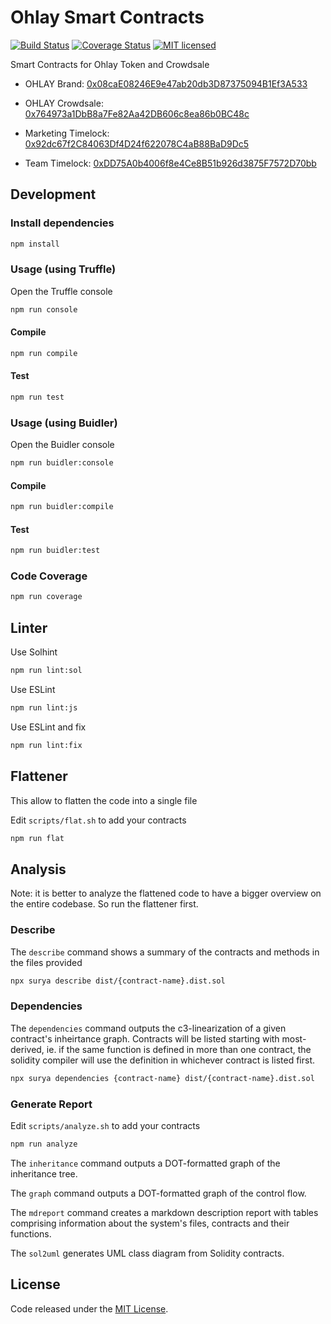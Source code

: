 # Ohlay Smart Contracts

[![Build Status](https://travis-ci.com/OHLAY-Brand/ohlay-smart-contracts.svg?branch=master)](https://travis-ci.com/OHLAY-Brand/ohlay-smart-contracts)
[![Coverage Status](https://coveralls.io/repos/github/OHLAY-Brand/ohlay-smart-contracts/badge.svg?branch=master)](https://coveralls.io/github/OHLAY-Brand/ohlay-smart-contracts?branch=master)
[![MIT licensed](https://img.shields.io/github/license/OHLAY-Brand/ohlay-smart-contracts.svg)](https://github.com/OHLAY-Brand/ohlay-smart-contracts/blob/master/LICENSE)

Smart Contracts for Ohlay Token and Crowdsale

* OHLAY Brand: [0x08caE08246E9e47ab20db3D87375094B1Ef3A533](https://etherscan.io/token/0x08cae08246e9e47ab20db3d87375094b1ef3a533)

* OHLAY Crowdsale: [0x764973a1DbB8a7Fe82Aa42DB606c8ea86b0BC48c](https://etherscan.io/address/0x764973a1dbb8a7fe82aa42db606c8ea86b0bc48c)

* Marketing Timelock: [0x92dc67f2C84063Df4D24f622078C4aB88BaD9Dc5](https://etherscan.io/address/0x92dc67f2c84063df4d24f622078c4ab88bad9dc5)
* Team Timelock: [0xDD75A0b4006f8e4Ce8B51b926d3875F7572D70bb](https://etherscan.io/address/0xdd75a0b4006f8e4ce8b51b926d3875f7572d70bb)


## Development


### Install dependencies

```bash
npm install
```


### Usage (using Truffle)

Open the Truffle console

```bash
npm run console
```


#### Compile

```bash
npm run compile
```


#### Test

```bash
npm run test
```


### Usage (using Buidler)

Open the Buidler console

```bash
npm run buidler:console
```


#### Compile

```bash
npm run buidler:compile
```


#### Test

```bash
npm run buidler:test
```


### Code Coverage

```bash
npm run coverage
```


## Linter

Use Solhint

```bash
npm run lint:sol
```

Use ESLint

```bash
npm run lint:js
```

Use ESLint and fix

```bash
npm run lint:fix
```


## Flattener

This allow to flatten the code into a single file

Edit `scripts/flat.sh` to add your contracts

```bash
npm run flat
```


## Analysis

Note: it is better to analyze the flattened code to have a bigger overview on the entire codebase. So run the flattener first.

### Describe

The `describe` command shows a summary of the contracts and methods in the files provided

```bash
npx surya describe dist/{contract-name}.dist.sol
```

### Dependencies

The `dependencies` command outputs the c3-linearization of a given contract's inheirtance graph. Contracts will be listed starting with most-derived, ie. if the same function is defined in more than one contract, the solidity compiler will use the definition in whichever contract is listed first.

```bash
npx surya dependencies {contract-name} dist/{contract-name}.dist.sol
```
### Generate Report

Edit `scripts/analyze.sh` to add your contracts

```bash
npm run analyze
```

The `inheritance` command outputs a DOT-formatted graph of the inheritance tree.

The `graph` command outputs a DOT-formatted graph of the control flow.

The `mdreport` command creates a markdown description report with tables comprising information about the system's files, contracts and their functions.

The `sol2uml` generates UML class diagram from Solidity contracts.


## License

Code released under the [MIT License](https://github.com/OHLAY-Brand/ohlay-smart-contracts/blob/master/LICENSE).
